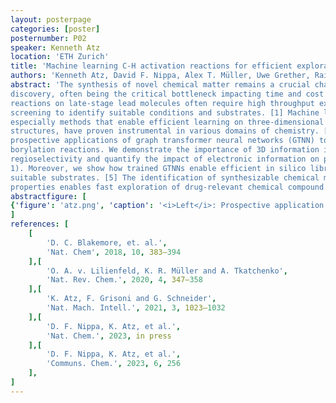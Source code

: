 ```yaml
---
layout: posterpage
categories: [poster]
posternumber: P02
speaker: Kenneth Atz
location: 'ETH Zurich'
title: 'Machine learning C-H activation reactions for efficient exploration of drug-relevant chemical space'
authors: 'Kenneth Atz, David F. Nippa, Alex T. Müller, Uwe Grether, Rainer E. Martin & Gisbert Schneider'
abstract: 'The synthesis of novel chemical matter remains a crucial challenge in small molecule drug
discovery, often being the critical bottleneck impacting time and cost. Especially C-H activation
reactions on late-stage lead molecules often require high throughput experimentation (HTE)
screening to identify suitable conditions and substrates. [1] Machine learning methodologies,
especially methods that enable efficient learning on three-dimensional (3D) molecular
structures, have proven instrumental in various domains of chemistry. [2,3] We demonstrate
prospective applications of graph transformer neural networks (GTNN) to C-H alkylation and
borylation reactions. We demonstrate the importance of 3D information in predicting
regioselectivity and quantify the impact of electronic information on predictive accuracy (Figure
1). Moreover, we show how trained GTNNs enable efficient in silico library screening to identify
suitable substrates. [5] The identification of synthesizable chemical matter with desired
properties enables fast exploration of drug-relevant chemical compound space.'
abstractfigure: [
{'figure': 'atz.png', 'caption': '<i>Left</i>: Prospective application of regioselectivity prediction models to the drug nevirapine. <i>Right</i>: Performance of the investigated atomistic GNNs including 2D (blue) and 3D (orange) information.'}
]
references: [
    [
        'D. C. Blakemore, et. al.',
        'Nat. Chem', 2018, 10, 383–394
    ],[
        'O. A. v. Lilienfeld, K. R. Müller and A. Tkatchenko',
        'Nat. Rev. Chem.', 2020, 4, 347–358
    ],[
        'K. Atz, F. Grisoni and G. Schneider',
        'Nat. Mach. Intell.', 2021, 3, 1023–1032
    ],[
        'D. F. Nippa, K. Atz, et al.',
        'Nat. Chem.', 2023, in press
    ],[
        'D. F. Nippa, K. Atz, et al.',
        'Communs. Chem.', 2023, 6, 256
    ],
]
---
```

